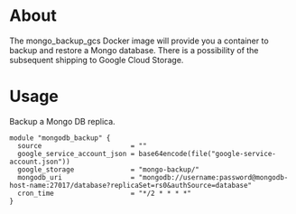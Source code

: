 # About
The mongo_backup_gcs Docker image will provide you a container to backup and restore a Mongo database.
There is a possibility of the subsequent shipping to Google Cloud Storage.

# Usage
Backup a Mongo DB replica.

```
module "mongodb_backup" {
  source                      = ""
  google_service_account_json = base64encode(file("google-service-account.json"))
  google_storage              = "mongo-backup/"
  mongodb_uri                 = "mongodb://username:password@mongodb-host-name:27017/database?replicaSet=rs0&authSource=database"
  cron_time                   = "*/2 * * * *"
}
```
